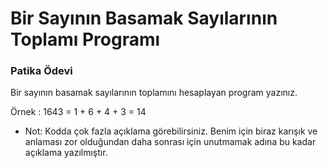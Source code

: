 # Bir Sayının Basamak Sayılarının Toplamı Programı
### Patika Ödevi

Bir sayının basamak sayılarının toplamını hesaplayan program yazınız.

Örnek : 1643 = 1 + 6 + 4 + 3 = 14

* Not: Kodda çok fazla açıklama görebilirsiniz. Benim için biraz karışık ve anlaması zor olduğundan daha sonrası için unutmamak adına bu kadar açıklama yazılmıştır.
